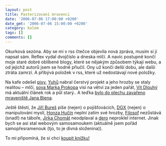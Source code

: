 ```yaml
---
layout: post
title: Pasterizovaní mravenci
date: '2006-07-06 17:00:00 +0200'
date_gmt: '2006-07-06 15:00:00 +0200'
category: kolem
tags: []
comments: []
---
```

<p>Okurková sezóna. Aby se mi v rss čtečce objevila nová zpráva, musím si ji napsat sám. Reflex vydal dvojčíslo a dneska mlčí. A navíc postupně končí moje staré dobré oblíbené blogy, které se nějakým způsobem týkají webu, a od jejichž autorů jsem se hodně přiučil. Ony už končí delší dobu, ale další ztráta zamrzí. A přibývá položek v rss, které už nedostávají nové položky.</p>
<p>Na kafe odešel <a href="http://www.pixy.cz">pixy</a>, <a href="http://weblog.jakpsatweb.cz">Yuhů</a> nabral čerstvý projekt a jeho hrozby se staly realitou &ndash; mlčí, <a href="http://www.sovavsiti.cz">sova Marka Prokopa</a> visí na větvi za jeden pařát, <a href="http://vitdlouhy.cz">Vít Dlouhý</a> má aktuální článek rok a půl starý.. A teďka <a href="http://www.mraveniste.org/konzerva.html">bylo do plechu zavařeno mraveniště Jana Biena</a>.</p>
<p>Ještě štěstí, že <a href="http://blog.converter.cz">Jiří Bureš</a> píše (nejen) o pojišťovácích, <a href="http://www.dgx.cz/trine">DGX</a> (nejen) o manipulování myslí, <a href="http://suplik.petnik.cz">Honza Hučín</a> neplní zatím své hrozby, <a href="http://blog.filosof.biz">Filosof</a> nezůstává (snad!) na táboře, <a href="http://www.chomat.net/weblog/">Jirka Chomát</a> neodplaval a <a href="http://dero.name/weblog/">dero</a> neproklel internet. Jinak bych se asi stal webovým samosamoukem (aktuálně jsem pořád samopřesramenouk (tjo, to je divná složenina)).</p>
<p>To mi připomíná, že si chci <a href="http://dero.name/weblog/css-hotova-reseni/">koupit knížku!</a></p>
